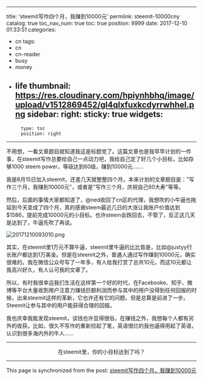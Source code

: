 
---
title: 'steemit写作四个月，我赚到10000元'
permlink: steemit-10000cny
catalog: true
toc_nav_num: true
toc: true
position: 9999
date: 2017-12-10 01:33:51
categories:
- cn
tags:
- cn
- cn-reader
- busy
- money
- life
thumbnail: https://res.cloudinary.com/hpiynhbhq/image/upload/v1512869452/gl4qlxfuxkcdyrrwhhel.png
sidebar:
    right:
        sticky: true
widgets:
    -
        type: toc
        position: right
---


不用想，一看文章题目就知道我这是标题党了。这篇文章也是我早早计划的一件事，在steemit写作总要给自己一点动力吧，我给自己定了好几个小目标，比如存够1000 steem power，等级达到60级，赚到10000元.......

我是8月15日加入steemit，还差几天就整整四个月，本来计划的文章题目是："写作三个月，我赚到10000元"，或者是"写作三个月，庆祝自己60大寿"等等。

然后，后面的事情大家都知道了，@ned收回了cn区的代理，我想吹的小牛逼也拖延到今天变成了四个月，真的感谢steem最近几日的大涨让我账户价值达到$1586，提前完成10000元的小目标。也许steem会跌回去，不管了，反正这几天是达到了，牛逼先吹了再说。

![20171210093010.png](https://res.cloudinary.com/hpiynhbhq/image/upload/v1512869452/gl4qlxfuxkcdyrrwhhel.png)

其实，在steemit里1万元不算牛逼，steemit里牛逼的比比皆是，比如@justyy行长账户都达到1万美金。但是在steemit之外，普通人通过写作赚到10000元，确实很难的。我在微信公众号写了一年多，有人给我打赏了总共10元，而这10元都让我高兴好久，有人认可我的文章了。

所以，有时我很幸运我们生活在这样第一个好的时代，在Facebooke、知乎、微博等平台大量收割用户注意力赚钱巨额利润而参与其中的用户没得到任何回报的时候，出来steemit这样的革新，它也许还有它的问题，但是总算是前进了一步。Steemit让参与其中的用户能获得合理的回报。

我也庆幸我能发现steemit，谈钱也许显得很俗，在赚钱之外，我想每个人都有另外的收获。比如，很久不写作的重新捡起了笔，英语很烂的我也逼得用起了英语，认识到很多海内外的牛人......

---

<center>在steemit里，你的小目标达到了吗？ </center>

- - -

This page is synchronized from the post: [steemit写作四个月，我赚到10000元](https://steemit.com/@yellowbird/steemit-10000cny)
